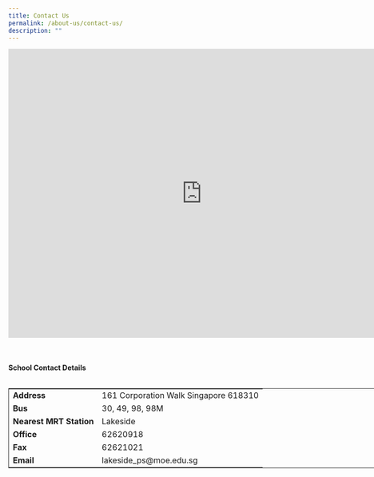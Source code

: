 ```yaml
---
title: Contact Us
permalink: /about-us/contact-us/
description: ""
---
```

<div><iframe src="https://www.google.com/maps/embed?pb=!1m18!1m12!1m3!1d3988.7297146790297!2d103.71595831475399!3d1.338462599023807!2m3!1f0!2f0!3f0!3m2!1i1024!2i768!4f13.1!3m3!1m2!1s0x31da0fe57ab50757%3A0xd64b05e50228e75c!2sLakeside+Primary+School!5e0!3m2!1sen!2ssg!4v1562205773392!5m2!1sen!2ssg" width="600" height="450" frameborder="0" style="border: 0px; width: 773px; height: 579px;" allowfullscreen="" class="ive_eobj_center"></iframe></div>
<br>
<br>
<br>
<div>
<b>School Contact Details</b>
</div>
  <br>
	<div>
	<table style="border: 1px solid rgb(42, 42, 42); width: 773px;">
	<tr>
	<td><b>Address</b></td>
	<td>161 Corporation Walk Singapore 618310</td>
	</tr>
	<tr>
	<td><b>Bus</b></td>
	<td>30, 49, 98, 98M</td>
	</tr>
	<tr>
	<td><b>Nearest MRT Station</b></td>
	<td>Lakeside</td>
	</tr>
	<tr>
	<td><b>Office</b></td>
	<td>62620918</td>
	</tr>
	<tr>
	<td><b>Fax</b></td>
	<td>62621021</td>
	</tr>	
	<tr>
	<td><b>Email</b></td>
	<td>lakeside_ps@moe.edu.sg</td>
	</tr>	
	</table>
	</div>